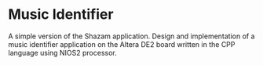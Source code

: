 # Music Identifier

A simple version of the Shazam application.
Design and implementation of a music identifier application on the Altera DE2 board written in the CPP language using NIOS2 processor.

